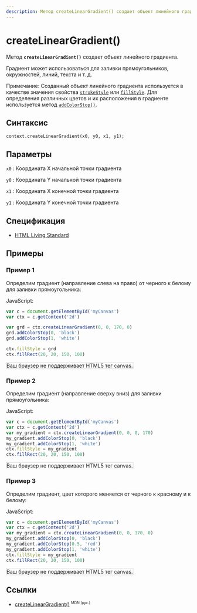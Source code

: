 ```yaml
---
description: Метод createLinearGradient() создает объект линейного градиента
---
```


# createLinearGradient()

Метод **`createLinearGradient()`** создает объект линейного градиента.

Градиент может использоваться для заливки прямоугольников, окружностей, линий, текста и т. д.

Примечание: Созданный объект линейного градиента используется в качестве значения свойства [`strokeStyle`](strokestyle.md) или [`fillStyle`](fillstyle.md). Для определения различных цветов и их расположения в градиенте используется метод [`addColorStop()`](<addcolorstop().md>).

## Синтаксис

```
context.createLinearGradient(x0, y0, x1, y1);
```

## Параметры

`x0`
: Координата X начальной точки градиента

`y0`
: Координата Y начальной точки градиента

`x1`
: Координата X конечной точки градиента

`y1`
: Координата Y конечной точки градиента

## Спецификация

- [HTML Living Standard](https://html.spec.whatwg.org/multipage/canvas.html#dom-context-2d-createlineargradient)

## Примеры

### Пример 1

Определим градиент (направление слева на право) от черного к белому для заливки прямоугольника:

JavaScript:

```js
var c = document.getElementById('myCanvas')
var ctx = c.getContext('2d')

var grd = ctx.createLinearGradient(0, 0, 170, 0)
grd.addColorStop(0, 'black')
grd.addColorStop(1, 'white')

ctx.fillStyle = grd
ctx.fillRect(20, 20, 150, 100)
```

<canvas id="myCanvas" width="300" height="150" style="border:1px solid #d3d3d3;background:#ffffff;">
Ваш браузер не поддерживает HTML5 тег canvas.
</canvas>
<script>
window.onload=function()
{
var c=document.getElementById("myCanvas");
var canvOK=1;
try {c.getContext("2d");}
catch (er) {canvOK=0;}
if (canvOK==1)
{
var ctx=c.getContext('2d');
var grd=ctx.createLinearGradient(0,0,170,0);
grd.addColorStop(0,"black");
grd.addColorStop(1,"white");
ctx.fillStyle=grd;
ctx.fillRect(20,20,150,100);
}
}
</script>

### Пример 2

Определим градиент (направление сверху вниз) для заливки прямоугольника:

JavaScript:

```js
var c = document.getElementById('myCanvas')
var ctx = c.getContext('2d')
var my_gradient = ctx.createLinearGradient(0, 0, 0, 170)
my_gradient.addColorStop(0, 'black')
my_gradient.addColorStop(1, 'white')
ctx.fillStyle = my_gradient
ctx.fillRect(20, 20, 150, 100)
```

<canvas id="myCanvas2" width="300" height="150" style="border:1px solid #d3d3d3;background:#ffffff;">
Ваш браузер не поддерживает HTML5 тег canvas.
</canvas>
<script>
var canvas=document.getElementById("myCanvas2");
var ctx=canvas.getContext("2d");
var my_gradient=ctx.createLinearGradient(0,0,0,170);
my_gradient.addColorStop(0,"black");
my_gradient.addColorStop(1,"white");
ctx.fillStyle=my_gradient;
ctx.fillRect(20,20,150,100);
</script>

### Пример 3

Определим градиент, цвет которого меняется от черного к красному и к белому:

JavaScript:

```js
var c = document.getElementById('myCanvas')
var ctx = c.getContext('2d')
var my_gradient = ctx.createLinearGradient(0, 0, 170, 0)
my_gradient.addColorStop(0, 'black')
my_gradient.addColorStop(0.5, 'red')
my_gradient.addColorStop(1, 'white')
ctx.fillStyle = my_gradient
ctx.fillRect(20, 20, 150, 100)
```

<canvas id="myCanvas4" width="300" height="150" style="border:1px solid #d3d3d3;background:#ffffff;">
Ваш браузер не поддерживает HTML5 тег canvas.
</canvas>
<script>
var canvas=document.getElementById("myCanvas4");
var ctx=canvas.getContext("2d");
var my_gradient=ctx.createLinearGradient(0,0,170,0);
my_gradient.addColorStop(0,"black");
my_gradient.addColorStop(0.5,"red");
my_gradient.addColorStop(1,"white");
ctx.fillStyle=my_gradient;
ctx.fillRect(20,20,150,100);
</script>

## Ссылки

- [createLinearGradient()](https://developer.mozilla.org/en-US/docs/Web/API/CanvasRenderingContext2D/createLinearGradient) <sup><small>MDN (рус.)</small></sup>
